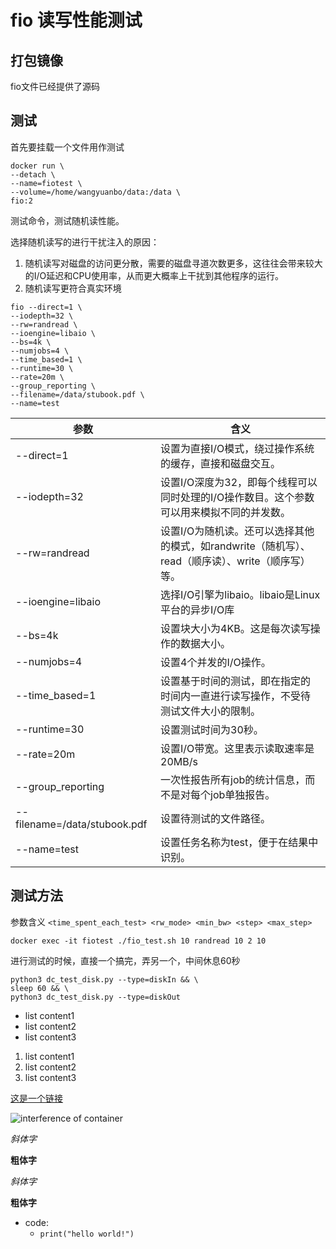 # fio 读写性能测试

## 打包镜像
fio文件已经提供了源码

## 测试
首先要挂载一个文件用作测试
```shell
docker run \
--detach \
--name=fiotest \
--volume=/home/wangyuanbo/data:/data \
fio:2
```
测试命令，测试随机读性能。

选择随机读写的进行干扰注入的原因： 
1. 随机读写对磁盘的访问更分散，需要的磁盘寻道次数更多，这往往会带来较大的I/O延迟和CPU使用率，从而更大概率上干扰到其他程序的运行。
2. 随机读写更符合真实环境
```shell
fio --direct=1 \
--iodepth=32 \
--rw=randread \
--ioengine=libaio \
--bs=4k \
--numjobs=4 \
--time_based=1 \
--runtime=30 \
--rate=20m \
--group_reporting \
--filename=/data/stubook.pdf \
--name=test  
```


| 参数                           | 含义                                                          |
|------------------------------|-------------------------------------------------------------|
| --direct=1                   | 设置为直接I/O模式，绕过操作系统的缓存，直接和磁盘交互。                               |
| --iodepth=32                 | 设置I/O深度为32，即每个线程可以同时处理的I/O操作数目。这个参数可以用来模拟不同的并发数。            |
| --rw=randread                | 设置I/O为随机读。还可以选择其他的模式，如randwrite（随机写）、read（顺序读）、write（顺序写）等。 |
| --ioengine=libaio            | 选择I/O引擎为libaio。libaio是Linux平台的异步I/O库                        |
| --bs=4k                      | 设置块大小为4KB。这是每次读写操作的数据大小。                                    |
| --numjobs=4                  | 设置4个并发的I/O操作。                                               |
| --time_based=1               | 设置基于时间的测试，即在指定的时间内一直进行读写操作，不受待测试文件大小的限制。                    |
| --runtime=30                 | 设置测试时间为30秒。                                                 |
| --rate=20m                   | 设置I/O带宽。这里表示读取速率是20MB/s                                     |
| --group_reporting            | 一次性报告所有job的统计信息，而不是对每个job单独报告。                              |
| --filename=/data/stubook.pdf | 设置待测试的文件路径。                                                 |
| --name=test                  | 设置任务名称为test，便于在结果中识别。                                       |

## 测试方法

参数含义 `<time_spent_each_test> <rw_mode> <min_bw> <step> <max_step>`

```shell
docker exec -it fiotest ./fio_test.sh 10 randread 10 2 10
```
进行测试的时候，直接一个搞完，弄另一个，中间休息60秒
```shell
python3 dc_test_disk.py --type=diskIn && \
sleep 60 && \
python3 dc_test_disk.py --type=diskOut
```

- list content1
- list content2
- list content3

1. list content1
2. list content2
3. list content3

[这是一个链接](https://example.com)

![interference of container](../logs/log1/myplot.svg)

*斜体字*

**粗体字**

_斜体字_

**粗体字**

- code:
    - ``print("hello world!")``